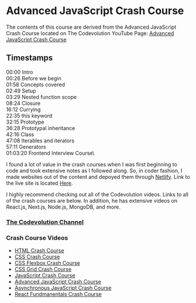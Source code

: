 # Advanced JavaScript Crash Course

The contents of this course are derived from the Advanced JavaScript Crash Course located on The Codevolution YouTube Page: [Advanced JavaScript Crash Course](https://www.youtube.com/watch?v=R9I85RhI7Cg&list=PLC3y8-rFHvwhuX4qGvFx-wPy_MEi6Jdp7&index=6)

## Timestamps

00:00 Intro\
00:26 Before we begin\
01:58 Concepts covered\
02:49 Setup\
03:29 Nested function scope\
08:24 Closure\
16:12 Currying\
22:35 this keyword\
32:15 Prototype\
36:28 Prototypal inheritance\
42:16 Class\
47:08 Iterables and iterators\
57:11 Generators\
01:03:20 Frontend Interview Course\

I found a lot of value in the crash courses when I was first beginning to code and took extensive notes as I followed along. So, in coder fashion, I made websites out of the content and depoyed them through [Netlify](https://app.netlify.com/). Link to the live site is located [Here]().

I highly recommend checking out all of the Codevolution videos. Links to all of the crash courses are below. In addition, he has extensive videos on React.js, Next.js, Node.js, MongoDB, and more.

### [The Codevolution Channel](https://www.youtube.com/c/Codevolution)

### Crash Course Videos

- [HTML Crash Course](https://www.youtube.com/watch?v=N8YMl4Ezp4g&list=PLC3y8-rFHvwhuX4qGvFx-wPy_MEi6Jdp7&index=1)
- [CSS Crash Course](https://www.youtube.com/watch?v=Icf5D3fEKbM&list=PLC3y8-rFHvwhuX4qGvFx-wPy_MEi6Jdp7&index=2)
- [CSS Flexbox Crash Course](https://www.youtube.com/watch?v=z62f2k38s64&list=PLC3y8-rFHvwhuX4qGvFx-wPy_MEi6Jdp7&index=3)
- [CSS Grid Crash Course](https://www.youtube.com/watch?v=p4Ith5qRM1g&list=PLC3y8-rFHvwhuX4qGvFx-wPy_MEi6Jdp7&index=4)
- [JavaScript Crash Course](https://www.youtube.com/watch?v=XIOLqoPHCJ4&list=PLC3y8-rFHvwhuX4qGvFx-wPy_MEi6Jdp7&index=5)
- [Advanced JavaScript Crash Course](https://www.youtube.com/watch?v=R9I85RhI7Cg&list=PLC3y8-rFHvwhuX4qGvFx-wPy_MEi6Jdp7&index=6)
- [Asynchronous JavaScript Crash Course](https://www.youtube.com/watch?v=exBgWAIeIeg&list=PLC3y8-rFHvwhuX4qGvFx-wPy_MEi6Jdp7&index=7)
- [React Fundmanentals Crash Course](https://www.youtube.com/watch?v=jLS0TkAHvRg&list=PLC3y8-rFHvwhuX4qGvFx-wPy_MEi6Jdp7&index=8)
